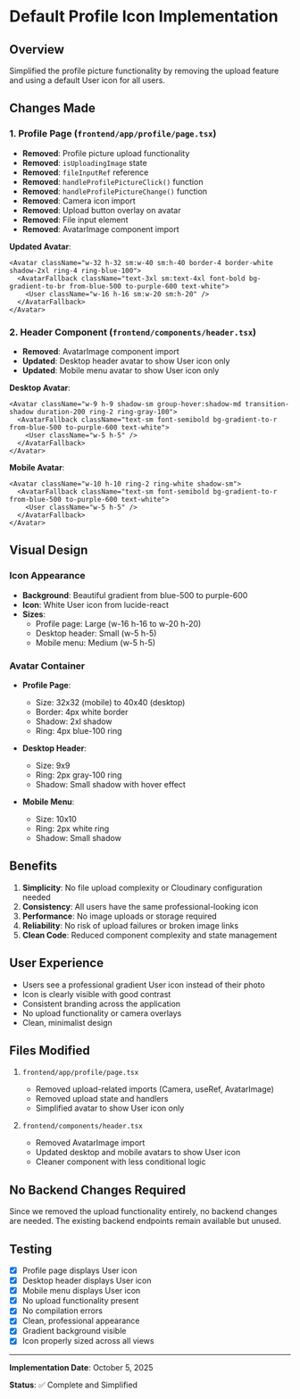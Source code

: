 # Default Profile Icon Implementation

## Overview
Simplified the profile picture functionality by removing the upload feature and using a default User icon for all users.

## Changes Made

### 1. Profile Page (`frontend/app/profile/page.tsx`)
- **Removed**: Profile picture upload functionality
- **Removed**: `isUploadingImage` state
- **Removed**: `fileInputRef` reference
- **Removed**: `handleProfilePictureClick()` function
- **Removed**: `handleProfilePictureChange()` function
- **Removed**: Camera icon import
- **Removed**: Upload button overlay on avatar
- **Removed**: File input element
- **Removed**: AvatarImage component import

**Updated Avatar**:
```tsx
<Avatar className="w-32 h-32 sm:w-40 sm:h-40 border-4 border-white shadow-2xl ring-4 ring-blue-100">
  <AvatarFallback className="text-3xl sm:text-4xl font-bold bg-gradient-to-br from-blue-500 to-purple-600 text-white">
    <User className="w-16 h-16 sm:w-20 sm:h-20" />
  </AvatarFallback>
</Avatar>
```

### 2. Header Component (`frontend/components/header.tsx`)
- **Removed**: AvatarImage component import
- **Updated**: Desktop header avatar to show User icon only
- **Updated**: Mobile menu avatar to show User icon only

**Desktop Avatar**:
```tsx
<Avatar className="w-9 h-9 shadow-sm group-hover:shadow-md transition-shadow duration-200 ring-2 ring-gray-100">
  <AvatarFallback className="text-sm font-semibold bg-gradient-to-r from-blue-500 to-purple-600 text-white">
    <User className="w-5 h-5" />
  </AvatarFallback>
</Avatar>
```

**Mobile Avatar**:
```tsx
<Avatar className="w-10 h-10 ring-2 ring-white shadow-sm">
  <AvatarFallback className="text-sm font-semibold bg-gradient-to-r from-blue-500 to-purple-600 text-white">
    <User className="w-5 h-5" />
  </AvatarFallback>
</Avatar>
```

## Visual Design

### Icon Appearance
- **Background**: Beautiful gradient from blue-500 to purple-600
- **Icon**: White User icon from lucide-react
- **Sizes**:
  - Profile page: Large (w-16 h-16 to w-20 h-20)
  - Desktop header: Small (w-5 h-5)
  - Mobile menu: Medium (w-5 h-5)

### Avatar Container
- **Profile Page**: 
  - Size: 32x32 (mobile) to 40x40 (desktop)
  - Border: 4px white border
  - Shadow: 2xl shadow
  - Ring: 4px blue-100 ring
  
- **Desktop Header**:
  - Size: 9x9
  - Ring: 2px gray-100 ring
  - Shadow: Small shadow with hover effect
  
- **Mobile Menu**:
  - Size: 10x10
  - Ring: 2px white ring
  - Shadow: Small shadow

## Benefits

1. **Simplicity**: No file upload complexity or Cloudinary configuration needed
2. **Consistency**: All users have the same professional-looking icon
3. **Performance**: No image uploads or storage required
4. **Reliability**: No risk of upload failures or broken image links
5. **Clean Code**: Reduced component complexity and state management

## User Experience

- Users see a professional gradient User icon instead of their photo
- Icon is clearly visible with good contrast
- Consistent branding across the application
- No upload functionality or camera overlays
- Clean, minimalist design

## Files Modified

1. `frontend/app/profile/page.tsx`
   - Removed upload-related imports (Camera, useRef, AvatarImage)
   - Removed upload state and handlers
   - Simplified avatar to show User icon only

2. `frontend/components/header.tsx`
   - Removed AvatarImage import
   - Updated desktop and mobile avatars to show User icon
   - Cleaner component with less conditional logic

## No Backend Changes Required

Since we removed the upload functionality entirely, no backend changes are needed. The existing backend endpoints remain available but unused.

## Testing

- [x] Profile page displays User icon
- [x] Desktop header displays User icon
- [x] Mobile menu displays User icon
- [x] No upload functionality present
- [x] No compilation errors
- [x] Clean, professional appearance
- [x] Gradient background visible
- [x] Icon properly sized across all views

---

**Implementation Date**: October 5, 2025

**Status**: ✅ Complete and Simplified
